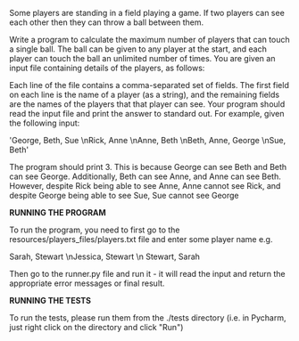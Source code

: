 Some players are standing in a field playing a game. If two players can see each other then
they can throw a ball between them.

Write a program to calculate the maximum number of players that can touch a single ball.
The ball can be given to any player at the start, and each player can touch the ball an unlimited number of times.
You are given an input file containing details of the players, as follows:

Each line of the file contains a comma-separated set of fields. The first field on each line is
the name of a player (as a string), and the remaining fields are the names of the players that
that player can see.
Your program should read the input file and print the answer to standard out.
For example, given the following input:

'George, Beth,  Sue
\nRick, Anne
\nAnne, Beth
\nBeth, Anne, George
\nSue, Beth'


The program should print 3. This is because George can see Beth and Beth can see George.
Additionally, Beth can see Anne, and Anne can see Beth. However, despite Rick being able to
see Anne, Anne cannot see Rick, and despite George being able to see Sue, Sue cannot see
George

**RUNNING THE PROGRAM**

To run the program, you need to first go to the resources/players_files/players.txt file and enter some player
name e.g.

Sarah, Stewart \nJessica, Stewart \n   Stewart, Sarah

Then go to the runner.py file and run it - it will read the input and 
return the appropriate error messages or final result.

**RUNNING THE TESTS**

To run the tests, please run them from the ./tests directory (i.e. in Pycharm, 
just right click on the directory and click "Run")